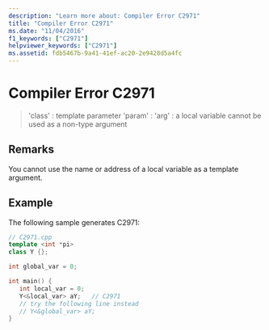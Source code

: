 ```yaml
---
description: "Learn more about: Compiler Error C2971"
title: "Compiler Error C2971"
ms.date: "11/04/2016"
f1_keywords: ["C2971"]
helpviewer_keywords: ["C2971"]
ms.assetid: fdb5467b-9a41-41ef-ac20-2e9428d5a4fc
---
```

# Compiler Error C2971

> 'class' : template parameter 'param' : 'arg' : a local variable cannot be used as a non-type argument

## Remarks

You cannot use the name or address of a local variable as a template argument.

## Example

The following sample generates C2971:

```cpp
// C2971.cpp
template <int *pi>
class Y {};

int global_var = 0;

int main() {
   int local_var = 0;
   Y<&local_var> aY;   // C2971
   // try the following line instead
   // Y<&global_var> aY;
}
```
